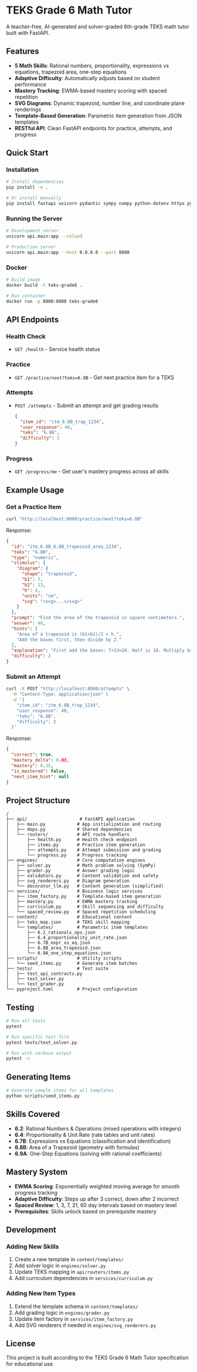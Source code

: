 # TEKS Grade 6 Math Tutor

A teacher-free, AI-generated and solver-graded 6th-grade TEKS math tutor built with FastAPI.

## Features

- **5 Math Skills**: Rational numbers, proportionality, expressions vs equations, trapezoid area, one-step equations
- **Adaptive Difficulty**: Automatically adjusts based on student performance
- **Mastery Tracking**: EWMA-based mastery scoring with spaced repetition
- **SVG Diagrams**: Dynamic trapezoid, number line, and coordinate plane renderings
- **Template-Based Generation**: Parametric item generation from JSON templates
- **RESTful API**: Clean FastAPI endpoints for practice, attempts, and progress

## Quick Start

### Installation

```bash
# Install dependencies
pip install -e .

# Or install manually
pip install fastapi uvicorn pydantic sympy numpy python-dotenv httpx pytest
```

### Running the Server

```bash
# Development server
uvicorn api.main:app --reload

# Production server
uvicorn api.main:app --host 0.0.0.0 --port 8000
```

### Docker

```bash
# Build image
docker build -t teks-grade6 .

# Run container
docker run -p 8000:8000 teks-grade6
```

## API Endpoints

### Health Check
- `GET /health` - Service health status

### Practice
- `GET /practice/next?teks=6.8B` - Get next practice item for a TEKS

### Attempts
- `POST /attempts` - Submit an attempt and get grading results
  ```json
  {
    "item_id": "itm_6.8B_trap_1234",
    "user_response": 40,
    "teks": "6.8B",
    "difficulty": 2
  }
  ```

### Progress
- `GET /progress/me` - Get user's mastery progress across all skills

## Example Usage

### Get a Practice Item

```bash
curl "http://localhost:8000/practice/next?teks=6.8B"
```

Response:
```json
{
  "id": "itm_6.8B_6.8B_trapezoid_area_1234",
  "teks": "6.8B",
  "type": "numeric",
  "stimulus": {
    "diagram": {
      "shape": "trapezoid",
      "b1": 7,
      "b2": 13,
      "h": 4,
      "units": "cm",
      "svg": "<svg>...</svg>"
    }
  },
  "prompt": "Find the area of the trapezoid in square centimeters.",
  "answer": 40,
  "hints": [
    "Area of a trapezoid is (b1+b2)/2 × h.",
    "Add the bases first, then divide by 2."
  ],
  "explanation": "First add the bases: 7+13=20. Half is 10. Multiply by height 4 to get 40 cm².",
  "difficulty": 2
}
```

### Submit an Attempt

```bash
curl -X POST "http://localhost:8000/attempts" \
  -H "Content-Type: application/json" \
  -d '{
    "item_id": "itm_6.8B_trap_1234",
    "user_response": 40,
    "teks": "6.8B",
    "difficulty": 2
  }'
```

Response:
```json
{
  "correct": true,
  "mastery_delta": 0.03,
  "mastery": 0.15,
  "is_mastered": false,
  "next_item_hint": null
}
```

## Project Structure

```
/
├── api/                    # FastAPI application
│   ├── main.py            # App initialization and routing
│   ├── deps.py            # Shared dependencies
│   └── routers/           # API route handlers
│       ├── health.py      # Health check endpoint
│       ├── items.py       # Practice item generation
│       ├── attempts.py    # Attempt submission and grading
│       └── progress.py    # Progress tracking
├── engines/               # Core computation engines
│   ├── solver.py          # Math problem solving (SymPy)
│   ├── grader.py          # Answer grading logic
│   ├── validators.py      # Content validation and safety
│   ├── svg_renderers.py   # Diagram generation
│   └── decorator_llm.py   # Content generation (simplified)
├── services/              # Business logic services
│   ├── item_factory.py    # Template-based item generation
│   ├── mastery.py         # EWMA mastery tracking
│   ├── curriculum.py      # Skill sequencing and difficulty
│   └── spaced_review.py   # Spaced repetition scheduling
├── content/               # Educational content
│   ├── teks_map.json      # TEKS skill mapping
│   └── templates/         # Parametric item templates
│       ├── 6.2_rationals_ops.json
│       ├── 6.4_proportionality_unit_rate.json
│       ├── 6.7B_expr_vs_eq.json
│       ├── 6.8B_area_trapezoid.json
│       └── 6.9A_one_step_equations.json
├── scripts/               # Utility scripts
│   └── seed_items.py      # Generate item batches
├── tests/                 # Test suite
│   ├── test_api_contracts.py
│   ├── test_solver.py
│   └── test_grader.py
└── pyproject.toml         # Project configuration
```

## Testing

```bash
# Run all tests
pytest

# Run specific test file
pytest tests/test_solver.py

# Run with verbose output
pytest -v
```

## Generating Items

```bash
# Generate sample items for all templates
python scripts/seed_items.py
```

## Skills Covered

- **6.2**: Rational Numbers & Operations (mixed operations with integers)
- **6.4**: Proportionality & Unit Rate (rate tables and unit rates)
- **6.7B**: Expressions vs Equations (classification and identification)
- **6.8B**: Area of a Trapezoid (geometry with formulas)
- **6.9A**: One-Step Equations (solving with rational coefficients)

## Mastery System

- **EWMA Scoring**: Exponentially weighted moving average for smooth progress tracking
- **Adaptive Difficulty**: Steps up after 3 correct, down after 2 incorrect
- **Spaced Review**: 1, 3, 7, 21, 60 day intervals based on mastery level
- **Prerequisites**: Skills unlock based on prerequisite mastery

## Development

### Adding New Skills

1. Create a new template in `content/templates/`
2. Add solver logic in `engines/solver.py`
3. Update TEKS mapping in `api/routers/items.py`
4. Add curriculum dependencies in `services/curriculum.py`

### Adding New Item Types

1. Extend the template schema in `content/templates/`
2. Add grading logic in `engines/grader.py`
3. Update item factory in `services/item_factory.py`
4. Add SVG renderers if needed in `engines/svg_renderers.py`

## License

This project is built according to the TEKS Grade 6 Math Tutor specification for educational use.
